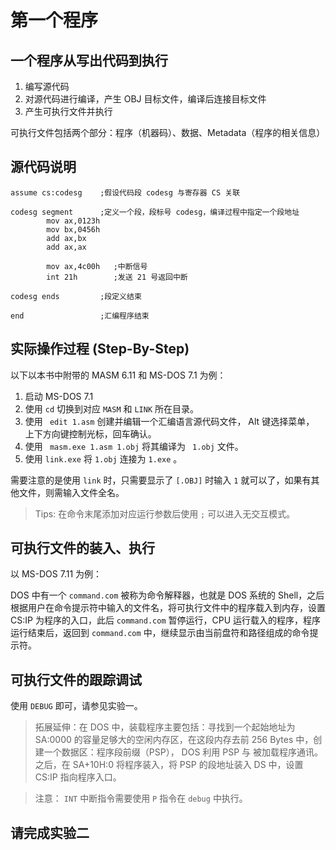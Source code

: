 # 第一个程序

## 一个程序从写出代码到执行

1. 编写源代码
2. 对源代码进行编译，产生 OBJ 目标文件，编译后连接目标文件
3. 产生可执行文件并执行

可执行文件包括两个部分：程序（机器码）、数据、Metadata（程序的相关信息）

## 源代码说明

```asm6502
assume cs:codesg    ;假设代码段 codesg 与寄存器 CS 关联

codesg segment      ;定义一个段，段标号 codesg，编译过程中指定一个段地址
		mov ax,0123h
		mov bx,0456h
		add ax,bx
		add ax,ax
		
		mov ax,4c00h   ;中断信号
		int 21h        ;发送 21 号返回中断
		
codesg ends         ;段定义结束

end                 ;汇编程序结束
```

## 实际操作过程 (Step-By-Step)

以下以本书中附带的 MASM 6.11 和 MS-DOS 7.1 为例：

1. 启动 MS-DOS 7.1
2. 使用 ```cd``` 切换到对应 ```MASM``` 和 ```LINK``` 所在目录。
3. 使用 ``` edit 1.asm``` 创建并编辑一个汇编语言源代码文件， Alt 键选择菜单， 上下方向键控制光标，回车确认。
4. 使用 ``` masm.exe 1.asm 1.obj``` 将其编译为 ``` 1.obj``` 文件。
5. 使用 ```link.exe``` 将 ```1.obj```  连接为 ```1.exe``` 。

需要注意的是使用 ```link``` 时，只需要显示了 ```[.OBJ]``` 时输入 ```1``` 就可以了，如果有其他文件，则需输入文件全名。

> Tips: 在命令末尾添加对应运行参数后使用 ```;``` 可以进入无交互模式。

## 可执行文件的装入、执行

以 MS-DOS 7.11 为例：

DOS 中有一个 ```command.com``` 被称为命令解释器，也就是 DOS 系统的 Shell，之后根据用户在命令提示符中输入的文件名，将可执行文件中的程序载入到内存，设置 CS:IP 为程序的入口，此后 ```command.com``` 暂停运行，CPU 运行载入的程序，程序运行结束后，返回到 ```command.com``` 中，继续显示由当前盘符和路径组成的命令提示符。

## 可执行文件的跟踪调试

使用 ```DEBUG``` 即可，请参见实验一。

> 拓展延伸：在 DOS 中，装载程序主要包括：寻找到一个起始地址为 SA:0000 的容量足够大的空闲内存区，在这段内存去前 256 Bytes 中，创建一个数据区：程序段前缀（PSP）， DOS 利用 PSP 与 被加载程序通讯。之后，在 SA+10H:0 将程序装入，将 PSP 的段地址装入 DS 中，设置 CS:IP 指向程序入口。

> 注意： ```INT``` 中断指令需要使用 ```P``` 指令在 ```debug``` 中执行。

## 请完成实验二

